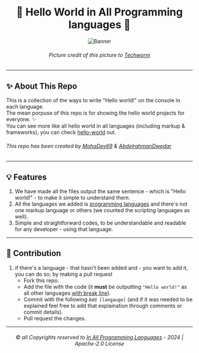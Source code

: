 <h1 align="center"> 👋 Hello World in All Programming languages 👋 </h1>
<p align="center">
 <img alt="Banner" src="https://user-images.githubusercontent.com/67812625/160925187-2a6ce024-41b9-40fa-9bf3-687de0d6536a.jpeg">  
</p>
<h6 align="center">Picture credit of this picture to <a href="https://www.techworm.net/2016/07/can-say-hello-world-27-different-coding-languages.html">Techworm</a></h6>

---

## ✨ About This Repo
This is a collection of the ways to write "Hello world!" on the console in each language.  
The mean porpuse of this repo is for showing the hello world projects for everyone. ✨  
You can see more like all hello world in all languages (including markup & frameworks), you can check [hello-world](https://github.com/leachim6/hello-world) out.

###### This repo has been created by [MohaDev69](https://github.com/MohaDev-69) & [AbdelrahmanDwedar](https://github.com/AbdelrahmanDwedar)

--- 

## 💡 Features

1. We have made all the files output the same sentence - which is "Hello world!" - to make it simple to understand them.
2. All the languages we added is <u>programming languages</u> and there's not one markup language or others (we counted the scripting languages as well).
3. Simple and straightforward codes, to be understandable and readable for any developer - using that language.

---

## 🤝 Contribution
1. if there's a language - that hasn't been added and - you want to add it, you can do so; by making a pull request
    - Fork this repo.
    - Add the file with the code (it **must** be outputting `"Hello world!"` as all other languages <u>with break line</u>).
    - Commit with the following `Add [langauge]` (and if it was needed to be explained feel free to add that explaination through comments or commit details).
    - Pull request the changes.

---
<h6 align="center"> ©️ all Copyrights reserved to <a href="">In All Programming Languages</a> - 2024 | Apache-2.0 License </h6>
